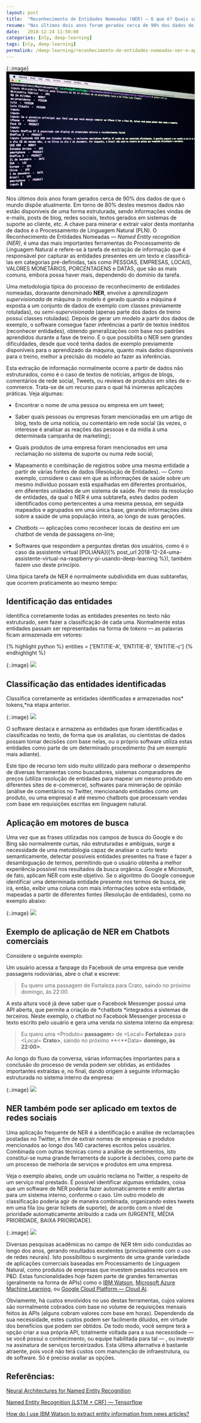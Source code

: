 ```yaml
---
layout: post
title:  "Reconhecimento de Entidades Nomeadas (NER) — O que é? Quais são as aplicações?"
resume: "Nos últimos dois anos foram gerados cerca de 90% dos dados de que o mundo dispõe atualmente. Em torno de 80% destes mesmos dados não estão disponíveis de uma forma estruturada, sendo informações vindas de e-mails, posts de blog, redes sociais, textos gerados em sistemas de suporte ao cliente, etc."
date:   2018-12-24 11:50:00
categories: [nlp, deep-learning]
tags: [nlp, deep-learning]
permalink: /deep-learning/reconhecimento-de-entidades-nomeadas-ner-e-aplicacoes
---
```


{:.image}
![](/assets/img/reconhecimento-de-entidades-nomeadas-ner-e-aplicacoes.png)

Nos últimos dois anos foram gerados cerca de 90% dos dados de que o mundo dispõe atualmente. Em torno de 80% destes mesmos dados não estão disponíveis de uma forma estruturada, sendo informações vindas de e-mails, posts de blog, redes sociais, textos gerados em sistemas de suporte ao cliente, etc. A chave para minerar e extrair valor desta montanha de dados é o Processamento de Linguagem Natural (PLN). O Reconhecimento de Entidades Nomeadas — *Named Entity recognition (NER)*, é uma das mais importantes ferramentas do Processamento de Linguagem Natural e refere-se à tarefa de extração de informação que é responsável por capturar as entidades presentes em um texto e classificá-las em categorias pré-definidas, tais como PESSOAS, EMPRESAS, LOCAIS, VALORES MONETÁRIOS, PORCENTAGENS e DATAS, que são as mais comuns, embora possa haver mais, dependendo do domínio da tarefa.

Uma metodologia típica do processo de reconhecimento de entidades nomeadas, doravante denominado **NER**, envolve a *aprendizagem supervisionada* de máquina (o modelo é gerado quando a máquina é exposta a um conjunto de dados de exemplo com classes previamente rotuladas), ou *semi-supervisionada* (apenas parte dos dados de treino possui classes rotuladas). Depois de gerar um modelo a partir dos dados de exemplo, o software consegue fazer inferências a partir de textos inéditos (reconhecer entidades), obtendo generalizações com base nos padrões aprendidos durante a fase de treino. É o que possibilita o NER sem grandes dificuldades, desde que você tenha dados de exemplo previamente disponíveis para o aprendizado da máquina, quanto mais dados disponíveis para o treino, melhor a precisão do modelo ao fazer as inferências.

Esta extração de informação normalmente ocorre a partir de dados não estruturados, como é o caso de textos de notícias, artigos de blogs, comentários de rede social, Tweets, ou reviews de produtos em sites de e-commerce. Trata-se de um recurso para o qual há inúmeras aplicações práticas. Veja algumas:

* Encontrar o nome de uma pessoa ou empresa em um tweet;

* Saber quais pessoas ou empresas foram mencionadas em um artigo de blog, texto de uma notícia, ou comentário em rede social (às vezes, o interesse é analisar as reações das pessoas e da mídia à uma determinada campanha de marketing);

* Quais produtos de uma empresa foram mencionados em uma reclamação no sistema de suporte ou numa rede social;

* Mapeamento e combinação de registros sobre uma mesma entidade a partir de várias fontes de dados (Resolução de Entidades). — Como exemplo, considere o caso em que as informações de saúde sobre um mesmo indivíduo possam está espalhadas em diferentes prontuários, em diferentes unidades de um sistema de saúde. Por meio da resolução de entidades, da qual o NER é uma subtarefa, estes dados podem identificados como pertencentes a uma mesma pessoa, em seguida mapeados e agrupados em uma única base, gerando informações úteis sobre a saúde de uma população inteira, ao longo de suas gerações.

* *Chatbots* — aplicações como reconhecer locais de destino em um chatbot de venda de passagens on-line;

* Softwares que respondem a perguntas diretas dos usuários, como é o caso da assistente virtual [POLIANA]({% post_url 2018-12-24-uma-assistente-virtual-na-raspberry-pi-usando-deep-learning %}), também fazem uso deste princípio.

Uma típica tarefa de NER é normalmente subdividida em duas subtarefas, que ocorrem praticamente ao mesmo tempo:

## Identificação das entidades

Identifica corretamente todas as entidades presentes no texto não estruturado, sem fazer a classificação de cada uma. Normalmente estas entidades passam ser representadas na forma de *tokens* — as palavras ficam armazenada em vetores:

{% highlight python %}
entities = ['ENTITIE-A', 'ENTITIE-B', 'ENTITIE-c']
{% endhighlight %}

{:.image}
![](https://cdn-images-1.medium.com/max/2000/1*ib5bGoWeBvF3Ju2V9HA-vg.png)

## Classificação das entidades identificadas

Classifica corretamente as entidades identificadas e armazenadas nos* tokens,*na etapa anterior.

{:.image}
![](https://cdn-images-1.medium.com/max/2000/1*lCbg3dIKIpKejzFmcCqQrA.png)

O software destaca e armazena as entidades que foram identificadas e classificadas no texto, de forma que os analistas, ou cientistas de dados possam tomar decisões com base nelas, ou o próprio software utiliza estas entidades como parte de um determinado procedimento (há um exemplo mais adiante).

Este tipo de recurso tem sido muito utilizado para melhorar o desempenho de diversas ferramentas como buscadores, sistemas comparadores de preços (utiliza resolução de entidades para mapear um mesmo produto em diferentes sites de e-commerce), softwares para mineração de opinião (análise de comentários no Twitter, mencionando entidades como um produto, ou uma empresa) e até mesmo chatbots que processam vendas com base em requisições escritas em linguagem natural.

## Aplicação em motores de busca

Uma vez que as frases utilizadas nos campos de busca do Google e do Bing são normalmente curtas, não estruturadas e ambíguas, surge a necessidade de uma metodologia capaz de analisar o curto texto semanticamente, detectar possíveis entidades presentes na frase e fazer a desambiguação de termos, permitindo que o usuário obtenha a melhor experiência possível nos resultados da busca orgânica. Google e Microsoft, de fato, aplicam NER com este objetivo. Se o algoritmo do Google consegue identificar uma determinada entidade presente nos termos de busca, ele irá, então, exibir uma coluna com mais informações sobre esta entidade, mapeadas a partir de diferentes fontes (Resolução de entidades), como no exemplo abaixo:

{:.image}
![](https://cdn-images-1.medium.com/max/2000/1*3HN_XLK6MzjkbwbmXWrzAw.png)

## Exemplo de aplicação de NER em Chatbots comerciais

Considere o seguinte exemplo:

Um usuário acessa a fanpage do Facebook de uma empresa que vende passagens rodoviárias, abre o chat e escreve:

> Eu quero uma passagem de Fortaleza para Crato, saindo no próximo domingo, às 22:00.

A esta altura você já deve saber que o Facebook Messenger possui uma API aberta, que permite a criação de *chatbots *integrados a sistemas de terceiros. Neste exemplo, o chatbot no Facebook Messenger processa o texto escrito pelo usuário e gera uma venda no sistema interno da empresa:

> Eu quero uma <Produto= **passagem**> de <Local= **Fortaleza>** para <Local= **Crato>**, saindo no próximo **<**Data= **domingo, às 22:00>**.

Ao longo do fluxo da conversa, várias informações importantes para a conclusão do processo de venda podem ser obtidas, as entidades importantes extraídas e, no final, dando origem à seguinte informação estruturada no sistema interno da empresa:

{:.image}
![](https://cdn-images-1.medium.com/max/2000/1*UCZjvumbXPR3KnIhjuhDLA.png)

## NER também pode ser aplicado em textos de redes sociais

Uma aplicação frequente de NER é a identificação e análise de reclamações postadas no Twitter, a fim de extrair nomes de empresas e produtos mencionados ao longo dos 140 caracteres escritos pelos usuários. Combinada com outras técnicas como a análise de sentimentos, isto constitui-se numa grande ferramenta de suporte à decisões, como parte de um processo de melhoria de serviços e produtos em uma empresa.

Veja o exemplo abaixo, onde um usuário reclama no Twitter, a respeito de um serviço mal prestado. É possível identificar algumas entidades, coisa que um software de NER poderia fazer automaticamente e emitir alertas para um sistema interno, conforme o caso. Um outro modelo de classificação poderia agir de maneira combinada, organizando estes tweets em uma fila (ou gerar tickets de suporte), de acordo com o nível de prioridade automaticamente atribuído a cada um (URGENTE, MÉDIA PRIORIDADE, BAIXA PRIORIDADE).

{:.image}
![](https://cdn-images-1.medium.com/max/2000/1*LcdllcOREIE7ezVjlvfSdA.png)

Diversas pesquisas acadêmicas no campo de NER têm sido conduzidas ao longo dos anos, gerando resultados excelentes (principalmente com o uso de redes neurais). Isto possibilitou o surgimento de uma grande variedade de aplicações comerciais baseadas em Processamento de Linguagem Natural, como produtos de empresas que investem pesados recursos em P&D. Estas funcionalidades hoje fazem parte de grandes ferramentas (geralmente na forma de APIs) como o [IBM Watson](https://www.ibm.com/watson/br-pt/), [Microsoft Azure Machine Learning](https://azure.microsoft.com/pt-br/services/machine-learning-studio/), ou [Google Cloud Platform — Cloud AI](https://cloud.google.com/products/machine-learning/?hl=pt-br).

Obviamente, há custos envolvidos no uso destas ferramentas, cujos valores são normalmente cobrados com base no volume de requisições mensais feitos às APIs (alguns cobram valores com base em horas). Dependendo da sua necessidade, estes custos podem ser facilmente diluídos, em virtude dos benefícios que podem ser obtidos. De todo modo, você sempre terá a opção criar a sua própria API, totalmente voltada para a sua necessidade — se você possui o conhecimento, ou equipe habilitada para tal — , ou investir na assinatura de serviços terceirizados. Esta última alternativa é bastante atraente, pois você não terá custos com manutenção de infraestrutura, ou de software. Só é preciso avaliar as opções.

## Referências:

[Neural Architectures for Named Entity Recognition](http://neural%20architectures%20for%20named%20entity%20recognition/)

[Named Entity Recognition (LSTM + CRF) — Tensorflow](https://github.com/guillaumegenthial/sequence_tagging)

[How do I use IBM Watson to extract entity information from news articles?](https://www.oreilly.com/ideas/how-do-i-use-ibm-watson-to-extract-entity-information-from-news-articles)
